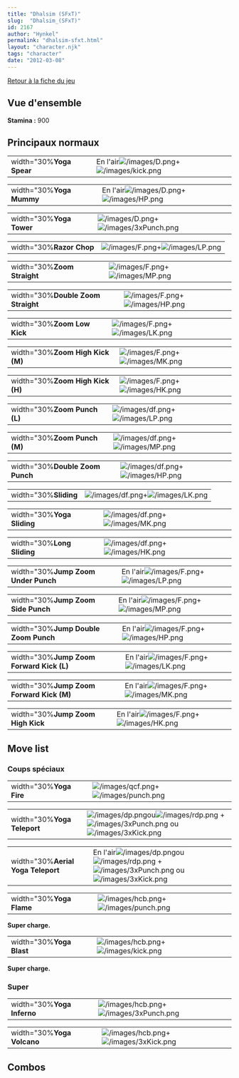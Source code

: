 ```yaml
---
title: "Dhalsim (SFxT)"
slug:  "Dhalsim_(SFxT)"
id: 2167
author: "Hynkel"
permalink: "dhalsim-sfxt.html"
layout: "character.njk"
tags: "character"
date: "2012-03-08"
---
```


[Retour à la fiche du jeu](Street_Fighter_x_Tekken "wikilink")

## Vue d'ensemble

**Stamina :** 900

## Principaux normaux

|                          |                                                                                     |
|--------------------------|-------------------------------------------------------------------------------------|
| width="30%**Yoga Spear** | En l'air![](/images/D.png "/images/D.png")+![](/images/kick.png "/images/kick.png") |

|                          |                                                                                 |
|--------------------------|---------------------------------------------------------------------------------|
| width="30%**Yoga Mummy** | En l'air![](/images/D.png "/images/D.png")+![](/images/HP.png "/images/HP.png") |

|                          |                                                                                   |
|--------------------------|-----------------------------------------------------------------------------------|
| width="30%**Yoga Tower** | ![](/images/D.png "/images/D.png")+![](/images/3xPunch.png "/images/3xPunch.png") |

|                          |                                                                         |
|--------------------------|-------------------------------------------------------------------------|
| width="30%**Razor Chop** | ![](/images/F.png "/images/F.png")+![](/images/LP.png "/images/LP.png") |

|                             |                                                                         |
|-----------------------------|-------------------------------------------------------------------------|
| width="30%**Zoom Straight** | ![](/images/F.png "/images/F.png")+![](/images/MP.png "/images/MP.png") |

|                                    |                                                                         |
|------------------------------------|-------------------------------------------------------------------------|
| width="30%**Double Zoom Straight** | ![](/images/F.png "/images/F.png")+![](/images/HP.png "/images/HP.png") |

|                             |                                                                         |
|-----------------------------|-------------------------------------------------------------------------|
| width="30%**Zoom Low Kick** | ![](/images/F.png "/images/F.png")+![](/images/LK.png "/images/LK.png") |

|                                  |                                                                         |
|----------------------------------|-------------------------------------------------------------------------|
| width="30%**Zoom High Kick (M)** | ![](/images/F.png "/images/F.png")+![](/images/MK.png "/images/MK.png") |

|                                  |                                                                         |
|----------------------------------|-------------------------------------------------------------------------|
| width="30%**Zoom High Kick (H)** | ![](/images/F.png "/images/F.png")+![](/images/HK.png "/images/HK.png") |

|                              |                                                                           |
|------------------------------|---------------------------------------------------------------------------|
| width="30%**Zoom Punch (L)** | ![](/images/df.png "/images/df.png")+![](/images/LP.png "/images/LP.png") |

|                              |                                                                           |
|------------------------------|---------------------------------------------------------------------------|
| width="30%**Zoom Punch (M)** | ![](/images/df.png "/images/df.png")+![](/images/MP.png "/images/MP.png") |

|                                 |                                                                           |
|---------------------------------|---------------------------------------------------------------------------|
| width="30%**Double Zoom Punch** | ![](/images/df.png "/images/df.png")+![](/images/HP.png "/images/HP.png") |

|                       |                                                                           |
|-----------------------|---------------------------------------------------------------------------|
| width="30%**Sliding** | ![](/images/df.png "/images/df.png")+![](/images/LK.png "/images/LK.png") |

|                            |                                                                           |
|----------------------------|---------------------------------------------------------------------------|
| width="30%**Yoga Sliding** | ![](/images/df.png "/images/df.png")+![](/images/MK.png "/images/MK.png") |

|                            |                                                                           |
|----------------------------|---------------------------------------------------------------------------|
| width="30%**Long Sliding** | ![](/images/df.png "/images/df.png")+![](/images/HK.png "/images/HK.png") |

|                                     |                                                                                 |
|-------------------------------------|---------------------------------------------------------------------------------|
| width="30%**Jump Zoom Under Punch** | En l'air![](/images/F.png "/images/F.png")+![](/images/LP.png "/images/LP.png") |

|                                    |                                                                                 |
|------------------------------------|---------------------------------------------------------------------------------|
| width="30%**Jump Zoom Side Punch** | En l'air![](/images/F.png "/images/F.png")+![](/images/MP.png "/images/MP.png") |

|                                      |                                                                                 |
|--------------------------------------|---------------------------------------------------------------------------------|
| width="30%**Jump Double Zoom Punch** | En l'air![](/images/F.png "/images/F.png")+![](/images/HP.png "/images/HP.png") |

|                                          |                                                                                 |
|------------------------------------------|---------------------------------------------------------------------------------|
| width="30%**Jump Zoom Forward Kick (L)** | En l'air![](/images/F.png "/images/F.png")+![](/images/LK.png "/images/LK.png") |

|                                          |                                                                                 |
|------------------------------------------|---------------------------------------------------------------------------------|
| width="30%**Jump Zoom Forward Kick (M)** | En l'air![](/images/F.png "/images/F.png")+![](/images/MK.png "/images/MK.png") |

|                                   |                                                                                 |
|-----------------------------------|---------------------------------------------------------------------------------|
| width="30%**Jump Zoom High Kick** | En l'air![](/images/F.png "/images/F.png")+![](/images/HK.png "/images/HK.png") |

## Move list

### Coups spéciaux

|                         |                                                                                   |
|-------------------------|-----------------------------------------------------------------------------------|
| width="30%**Yoga Fire** | ![](/images/qcf.png "/images/qcf.png")+![](/images/punch.png "/images/punch.png") |

|                             |                                                                                                                                                                               |
|-----------------------------|-------------------------------------------------------------------------------------------------------------------------------------------------------------------------------|
| width="30%**Yoga Teleport** | ![](/images/dp.png "/images/dp.png")ou![](/images/rdp.png "/images/rdp.png") + ![](/images/3xPunch.png "/images/3xPunch.png") ou ![](/images/3xKick.png "/images/3xKick.png") |

|                                    |                                                                                                                                                                                       |
|------------------------------------|---------------------------------------------------------------------------------------------------------------------------------------------------------------------------------------|
| width="30%**Aerial Yoga Teleport** | En l'air![](/images/dp.png "/images/dp.png")ou![](/images/rdp.png "/images/rdp.png") + ![](/images/3xPunch.png "/images/3xPunch.png") ou ![](/images/3xKick.png "/images/3xKick.png") |

|                          |                                                                                   |
|--------------------------|-----------------------------------------------------------------------------------|
| width="30%**Yoga Flame** | ![](/images/hcb.png "/images/hcb.png")+![](/images/punch.png "/images/punch.png") |

**Super charge.**

|                          |                                                                                 |
|--------------------------|---------------------------------------------------------------------------------|
| width="30%**Yoga Blast** | ![](/images/hcb.png "/images/hcb.png")+![](/images/kick.png "/images/kick.png") |

**Super charge.**

### Super

|                            |                                                                                       |
|----------------------------|---------------------------------------------------------------------------------------|
| width="30%**Yoga Inferno** | ![](/images/hcb.png "/images/hcb.png")+![](/images/3xPunch.png "/images/3xPunch.png") |

|                            |                                                                                     |
|----------------------------|-------------------------------------------------------------------------------------|
| width="30%**Yoga Volcano** | ![](/images/hcb.png "/images/hcb.png")+![](/images/3xKick.png "/images/3xKick.png") |

## Combos
